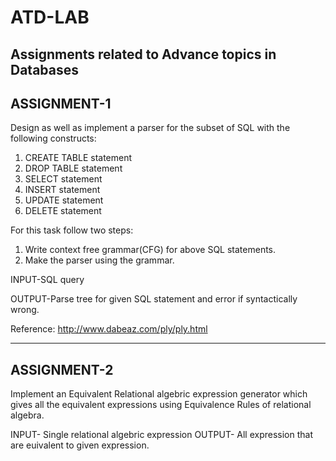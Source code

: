 # ATD-LAB
Assignments related to Advance topics in Databases
----------------------------------------------------------------------------------------------------------------------------------------

ASSIGNMENT-1
------------
Design as well as implement a parser for the subset of SQL with the following constructs:
1) CREATE TABLE statement
2) DROP TABLE statement
3) SELECT statement
4) INSERT statement
5) UPDATE statement
6) DELETE statement

For this task follow two steps:
1) Write context free grammar(CFG) for above SQL statements.
2) Make the parser using the grammar.

INPUT-SQL query

OUTPUT-Parse tree for given SQL statement and error if syntactically wrong.

Reference:
http://www.dabeaz.com/ply/ply.html


----------------------------------------------------------------------------------------------------------------------------------------
ASSIGNMENT-2
------------
Implement an Equivalent Relational algebric expression generator which gives all the equivalent expressions using Equivalence Rules of relational algebra.

INPUT- Single relational algebric expression
OUTPUT- All expression that are euivalent to given expression.
